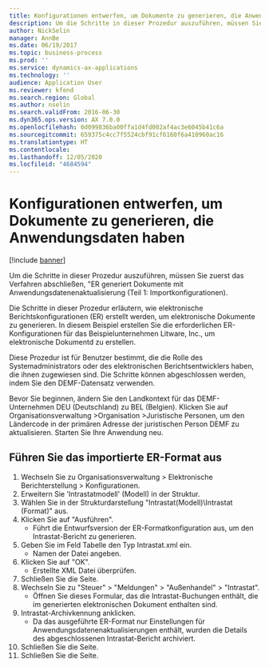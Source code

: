 ```yaml
---
title: Konfigurationen entwerfen, um Dokumente zu generieren, die Anwendungsdaten haben
description: Um die Schritte in dieser Prozedur auszuführen, müssen Sie zuerst das Verfahren abschließen, "ER generiert Dokumente mit Anwendungsdatenenaktualisierung (Teil 1 - Importkonfigurationen).
author: NickSelin
manager: AnnBe
ms.date: 06/19/2017
ms.topic: business-process
ms.prod: ''
ms.service: dynamics-ax-applications
ms.technology: ''
audience: Application User
ms.reviewer: kfend
ms.search.region: Global
ms.author: nselin
ms.search.validFrom: 2016-06-30
ms.dyn365.ops.version: AX 7.0.0
ms.openlocfilehash: 0d099836ba00ffa1d4fd002af4ac3e6045b41c6a
ms.sourcegitcommit: 659375c4cc7f5524cbf91cf6160f6a410960ac16
ms.translationtype: HT
ms.contentlocale: 
ms.lasthandoff: 12/05/2020
ms.locfileid: "4684594"
---
```

# <a name="design-configurations-to-generate-documents-that-have-application-data"></a>Konfigurationen entwerfen, um Dokumente zu generieren, die Anwendungsdaten haben

[!include [banner](../../includes/banner.md)]

Um die Schritte in dieser Prozedur auszuführen, müssen Sie zuerst das Verfahren abschließen, "ER generiert Dokumente mit Anwendungsdatenenaktualisierung (Teil 1: Importkonfigurationen).



Die Schritte in dieser Prozedur erläutern, wie elektronische Berichtskonfigurationen (ER) erstellt werden, um elektronische Dokumente zu generieren. In diesem Beispiel erstellen Sie die erforderlichen ER-Konfigurationen für das Beispielunternehmen Litware, Inc., um elektronische Dokumentd zu erstellen.



Diese Prozedur ist für Benutzer bestimmt, die die Rolle des Systemadministrators oder des elektronischen Berichtsentwicklers haben, die ihnen zugewiesen sind. Die Schritte können abgeschlossen werden, indem Sie den DEMF-Datensatz verwenden. 



Bevor Sie beginnen, ändern Sie den Landkontext für das DEMF-Unternehmen DEU (Deutschland) zu BEL (Belgien). Klicken Sie auf Organisationsverwaltung >Organisation >Juristische Personen, um den Ländercode in der primären Adresse der juristischen Person DEMF zu aktualisieren. Starten Sie Ihre Anwendung neu.


## <a name="run-imported-er-format"></a>Führen Sie das importierte ER-Format aus
1. Wechseln Sie zu Organisationsverwaltung > Elektronische Berichterstellung > Konfigurationen.
2. Erweitern Sie 'Intrastatmodell' (Modell) in der Struktur.
3. Wählen Sie in der Strukturdarstellung "Intrastat(Modell)\Intrastat (Format)" aus.
4. Klicken Sie auf "Ausführen".
    * Führt die Entwurfsversion der ER-Formatkonfiguration aus, um den Intrastat-Bericht zu generieren.  
5. Geben Sie im Feld Tabelle den Typ Intrastat.xml ein.
    * Namen der Datei angeben.  
6. Klicken Sie auf "OK".
    * Erstellte XML Datei überprüfen.  
7. Schließen Sie die Seite.
8. Wechseln Sie zu "Steuer" > "Meldungen" > "Außenhandel" > "Intrastat".
    * Öffnen Sie dieses Formular, das die Intrastat-Buchungen enthält, die im generierten elektronischen Dokument enthalten sind.  
9. Intrastat-Archivkennung anklicken.
    * Da das ausgeführte ER-Format nur Einstellungen für Anwendungsdatenenaktualisierungen enthält, wurden die Details des abgeschlossenen Intrastat-Bericht archiviert.  
10. Schließen Sie die Seite.
11. Schließen Sie die Seite.

